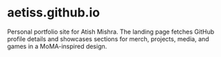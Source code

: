# aetiss.github.io

Personal portfolio site for Atish Mishra. The landing page fetches GitHub profile details and showcases sections for merch, projects, media, and games in a MoMA-inspired design.
